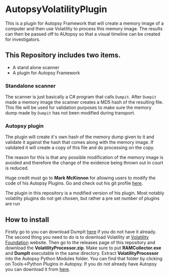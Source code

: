 # AutopsyVolatilityPlugin

This is a plugin for Autopsy Framework that will create a memory image of a computer and then use Volatility to process this memory image. The results can then be passed off to AUtopsy so that a visual timeline can be created for investigators.

## This Repository includes two items.

* A stand alone scanner
* A plugin for Autopsy Framework

### Standalone scanner
The scanner is just basically a C# program that calls `Dumpit`. After `Dumpit` made a memory image the scanner creates a MD5 hash of the resulting file. This file will be used for validation purposes to make sure the memory dump made by `Dumpit` has not been modified during transport.

### Autopsy plugin
The plugin will create it's own hash of the memory dump given to it and validate it against the hash that comes along with the memory image. If validated it will create a copy of this file and do processing on the copy.

The reason for this is that any possible modification of the memory image is avoided and therefore the change of the evidence being thrown out in court is reduced.

Huge credit must go to **Mark McKinnon** for allowing users to modify the code of his Autopsy Plugins. Go and check out his git profile [here](https://github.com/markmckinnon).

The plugin in this repository is a modified version of his plugin. Most notably volatility plugins do not get chosen, but rather a pre set number of plugins are run

## How to install ##
Firstly go to you can download DumpIt [here](http://qpdownload.com/dumpit/) if you do not have it already. The second thing you need to do is to download Volatility at [Volatility Foundation](http://www.volatilityfoundation.org/26) website. Then go to the releases page of this repository and download the **VolatilityProcessor.zip**. Make sure to put **RAMCollector.exe** and **DumpIt** executable in the same directory. Extract **VolatilityProcessor** into the Autopsy Python Modules folder. You can find that folder by clicking on Tools->Python Plugins in Autopsy. If you do not already have Autopsy you can download it from [here](https://www.sleuthkit.org/autopsy/download.php).
